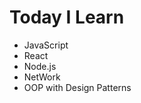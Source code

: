 # Today I Learn
<ul>
  <li>JavaScript</li>
  <li>React</li>
  <li>Node.js</li>
  <li>NetWork</li>
  <li>OOP with Design Patterns</li>
</ul>
